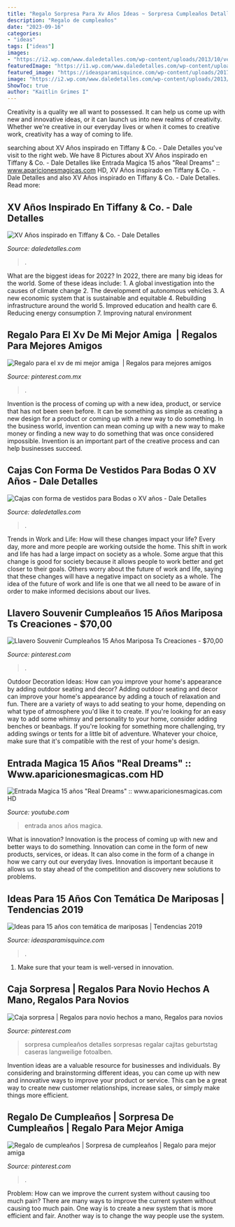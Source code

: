 ```yaml
---
title: "Regalo Sorpresa Para Xv Años Ideas ~ Sorpresa Cumpleaños Detalles Sorpresas Regalar Cajitas Geburtstag Caseras Langweilige Fotoalben"
description: "Regalo de cumpleaños"
date: "2023-09-16"
categories:
- "ideas"
tags: ["ideas"]
images:
- "https://i2.wp.com/www.daledetalles.com/wp-content/uploads/2013/10/vestido1.jpg?resize=570%2C428"
featuredImage: "https://i1.wp.com/www.daledetalles.com/wp-content/uploads/2016/01/tif11.jpg"
featured_image: "https://ideasparamisquince.com/wp-content/uploads/2017/07/ideas-15-anos-tematica-mariposas-2.jpg"
image: "https://i2.wp.com/www.daledetalles.com/wp-content/uploads/2013/10/vestido1.jpg?resize=570%2C428"
ShowToc: true
author: "Kaitlin Grimes I"
---
```



Creativity is a quality we all want to possessed. It can help us come up with new and innovative ideas, or it can launch us into new realms of creativity. Whether we're creative in our everyday lives or when it comes to creative work, creativity has a way of coming to life.

	

		
searching about XV Años inspirado en Tiffany &amp; Co. - Dale Detalles you've visit to the right web. We have 8 Pictures about XV Años inspirado en Tiffany &amp; Co. - Dale Detalles like Entrada Magica 15 años &quot;Real Dreams&quot; :: www.aparicionesmagicas.com HD, XV Años inspirado en Tiffany &amp; Co. - Dale Detalles and also XV Años inspirado en Tiffany &amp; Co. - Dale Detalles. Read more:
		
    
## XV Años Inspirado En Tiffany &amp; Co. - Dale Detalles

<img loading=lazy src="https://i1.wp.com/www.daledetalles.com/wp-content/uploads/2016/01/tif11.jpg" onerror="this.onerror=null;this.src='https://tse1.mm.bing.net/th?id=OIP.LS5ousdoUdLOKM2T2JwQaQHaFg&amp;pid=15.1';" alt="XV Años inspirado en Tiffany &amp; Co. - Dale Detalles">

_Source: daledetalles.com_

>. 

	

What are the biggest ideas for 2022?
In 2022, there are many big ideas for the world. Some of these ideas include: 1. A global investigation into the causes of climate change 2. The development of autonomous vehicles 3. A new economic system that is sustainable and equitable 4. Rebuilding infrastructure around the world 5. Improved education and health care 6. Reducing energy consumption 7. Improving natural environment 
    
## Regalo Para El Xv De Mi Mejor Amiga ️ | Regalos Para Mejores Amigos

<img loading=lazy src="https://i.pinimg.com/736x/0f/83/7d/0f837d2163d903e0c705aded4bf66075.jpg" onerror="this.onerror=null;this.src='https://tse2.mm.bing.net/th?id=OIP.eetWyhQP4OMyVOaQmeF7GgHaJ3&amp;pid=15.1';" alt="Regalo para el xv de mi mejor amiga ️ | Regalos para mejores amigos">

_Source: pinterest.com.mx_

>. 

	

Invention is the process of coming up with a new idea, product, or service that has not been seen before. It can be something as simple as creating a new design for a product or coming up with a new way to do something. In the business world, invention can mean coming up with a new way to make money or finding a new way to do something that was once considered impossible. Invention is an important part of the creative process and can help businesses succeed.

    
## Cajas Con Forma De Vestidos Para Bodas O XV Años - Dale Detalles

<img loading=lazy src="https://i2.wp.com/www.daledetalles.com/wp-content/uploads/2013/10/vestido1.jpg?resize=570%2C428" onerror="this.onerror=null;this.src='https://tse4.mm.bing.net/th?id=OIP.y7qlLm91j0ai829dwhlmKAHaFj&amp;pid=15.1';" alt="Cajas con forma de vestidos para Bodas o XV años - Dale Detalles">

_Source: daledetalles.com_

>. 

	

Trends in Work and Life: How will these changes impact your life?
Every day, more and more people are working outside the home. This shift in work and life has had a large impact on society as a whole. Some argue that this change is good for society because it allows people to work better and get closer to their goals. Others worry about the future of work and life, saying that these changes will have a negative impact on society as a whole. The idea of the future of work and life is one that we all need to be aware of in order to make informed decisions about our lives.

    
## Llavero Souvenir Cumpleaños 15 Años Mariposa Ts Creaciones - $70,00

<img loading=lazy src="https://i.pinimg.com/736x/cf/74/1c/cf741ce3448263f9ed522c6fde41bc76.jpg" onerror="this.onerror=null;this.src='https://tse2.mm.bing.net/th?id=OIP.M5CdBofgUVxp_KlZleJ8mgHaJ4&amp;pid=15.1';" alt="Llavero Souvenir Cumpleaños 15 Años Mariposa Ts Creaciones - $70,00">

_Source: pinterest.com_

>. 

	

Outdoor Decoration Ideas: How can you improve your home's appearance by adding outdoor seating and decor?
Adding outdoor seating and decor can improve your home's appearance by adding a touch of relaxation and fun. There are a variety of ways to add seating to your home, depending on what type of atmosphere you'd like it to create. If you're looking for an easy way to add some whimsy and personality to your home, consider adding benches or beanbags. If you're looking for something more challenging, try adding swings or tents for a little bit of adventure. Whatever your choice, make sure that it's compatible with the rest of your home's design.

    
## Entrada Magica 15 Años &quot;Real Dreams&quot; :: Www.aparicionesmagicas.com HD

<img loading=lazy src="http://i.ytimg.com/vi/taNoEytSctk/maxresdefault.jpg" onerror="this.onerror=null;this.src='https://tse2.mm.bing.net/th?id=OIP.Zuukpmfk0UgAF2XIsLOviAHaFj&amp;pid=15.1';" alt="Entrada Magica 15 años &quot;Real Dreams&quot; :: www.aparicionesmagicas.com HD">

_Source: youtube.com_

>entrada anos años magica. 

	

What is innovation?
Innovation is the process of coming up with new and better ways to do something. Innovation can come in the form of new products, services, or ideas. It can also come in the form of a change in how we carry out our everyday lives. Innovation is important because it allows us to stay ahead of the competition and discovery new solutions to problems.

    
## Ideas Para 15 Años Con Temática De Mariposas | Tendencias 2019

<img loading=lazy src="https://ideasparamisquince.com/wp-content/uploads/2017/07/ideas-15-anos-tematica-mariposas-2.jpg" onerror="this.onerror=null;this.src='https://tse1.mm.bing.net/th?id=OIP.pofLu7sLSrcVg8X4a6eEDgHaJ4&amp;pid=15.1';" alt="Ideas para 15 años con temática de mariposas | Tendencias 2019">

_Source: ideasparamisquince.com_

>. 

	

1. Make sure that your team is well-versed in innovation.

    
## Caja Sorpresa | Regalos Para Novio Hechos A Mano, Regalos Para Novios

<img loading=lazy src="https://i.pinimg.com/736x/d3/04/47/d304472d8cdbf51b0ad95d8767e913f7.jpg" onerror="this.onerror=null;this.src='https://tse4.mm.bing.net/th?id=OIP.RN8sacUaw4oyaC8GCDB0jwHaML&amp;pid=15.1';" alt="Caja sorpresa | Regalos para novio hechos a mano, Regalos para novios">

_Source: pinterest.com_

>sorpresa cumpleaños detalles sorpresas regalar cajitas geburtstag caseras langweilige fotoalben. 

	

Invention ideas are a valuable resource for businesses and individuals. By considering and brainstorming different ideas, you can come up with new and innovative ways to improve your product or service. This can be a great way to create new customer relationships, increase sales, or simply make things more efficient.

    
## Regalo De Cumpleaños | Sorpresa De Cumpleaños | Regalo Para Mejor Amiga

<img loading=lazy src="https://i.pinimg.com/736x/85/63/75/856375da9ea485c2d769ea32bc16c5aa.jpg" onerror="this.onerror=null;this.src='https://tse3.mm.bing.net/th?id=OIP.BV_qpkTWDOfgZP5TRdNTWgHaJ4&amp;pid=15.1';" alt="Regalo de cumpleaños | Sorpresa de cumpleaños | Regalo para mejor amiga">

_Source: pinterest.com_

>. 

	

Problem: How can we improve the current system without causing too much pain?
There are many ways to improve the current system without causing too much pain. One way is to create a new system that is more efficient and fair. Another way is to change the way people use the system.

